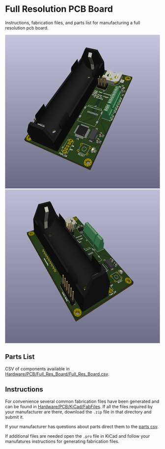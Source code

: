 # Full Resolution PCB Board
Instructions, fabrication files, and parts list for manufacturing a full resolution pcb board.

<img src ="https://github.com/UCHIC/CIWS-Pulse-Logger/blob/main/Hardware/PCB/PCB-right.png" width=600 height=500>
<img src ="https://github.com/UCHIC/CIWS-Pulse-Logger/blob/main/Hardware/PCB/PCB-left.png" width=600 height=500>

## Parts List
CSV of components available in [Hardware/PCB/Full_Res_Board/Full_Res_Board.csv](https://github.com/UCHIC/CIWS-Pulse-Logger/blob/main/Hardware/PCB/Full_Res_Board/Full_Res_Board.csv).

## Instructions
For convenience several common fabrication files have been generated and can be found in [Hardware/PCB/KiCad/FabFiles](https://github.com/UCHIC/CIWS-Pulse-Logger/tree/main/Hardware/PCB/KiCad/FabFiles).
If all the files required by your manufacturer are there, download the `.zip` file in that directory and submit it.

If your manufacturer has questions about parts direct them to the [parts csv](https://github.com/UCHIC/CIWS-Pulse-Logger/blob/main/Hardware/PCB/Full_Res_Board/Full_Res_Board.csv).

If additional files are needed open the `.pro` file in KiCad and follow your manufatures instructions for generating fabrication files.
